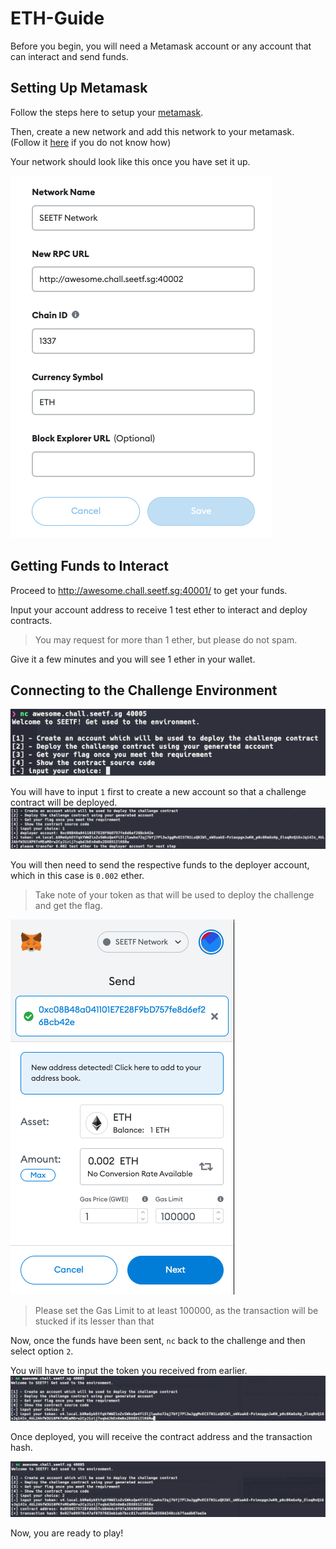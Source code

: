 # ETH-Guide

Before you begin, you will need a Metamask account or any account that can interact and send funds.

## Setting Up Metamask

Follow the steps here to setup your [metamask](https://nftnow.com/guides/how-to-set-up-metamask-wallet/).

Then, create a new network and add this network to your metamask. (Follow it [here](https://metaschool.so/articles/how-to-change-add-new-network-metamask-wallet/) if you do not know how)

Your network should look like this once you have set it up.

![bd4bcf741aaa88e8fcf94d6b79e89550.png](./_resources/bd4bcf741aaa88e8fcf94d6b79e89550.png)

## Getting Funds to Interact

Proceed to http://awesome.chall.seetf.sg:40001/ to get your funds.

Input your account address to receive 1 test ether to interact and deploy contracts.

> You may request for more than 1 ether, but please do not spam.

Give it a few minutes and you will see 1 ether in your wallet.

## Connecting to the Challenge Environment

![ba5934ab527c9cde278d7c88e3d6de41.png](./_resources/ba5934ab527c9cde278d7c88e3d6de41.png)

You will have to input `1` first to create a new account so that a challenge contract will be deployed.
![9ca45edf9dc22fc6b2caa735e7931aee.png](./_resources/9ca45edf9dc22fc6b2caa735e7931aee.png)

You will then need to send the respective funds to the deployer account, which in this case is `0.002` ether.

> Take note of your token as that will be used to deploy the challenge and get the flag.

![cc0365a797ac4cc98029bf35e2aa9921.png](./_resources/cc0365a797ac4cc98029bf35e2aa9921.png)

> Please set the Gas Limit to at least 100000, as the transaction will be stucked if its lesser than that

Now, once the funds have been sent, `nc` back to the challenge and then select option `2`.

You will have to input the token you received from earlier.
![a5bacae9bde7d21eaed03a83af500c98.png](./_resources/a5bacae9bde7d21eaed03a83af500c98.png)

Once deployed, you will receive the contract address and the transaction hash.

![2ff0b8bbde1806fc2921349476c10b49.png](./_resources/2ff0b8bbde1806fc2921349476c10b49.png)

Now, you are ready to play!

